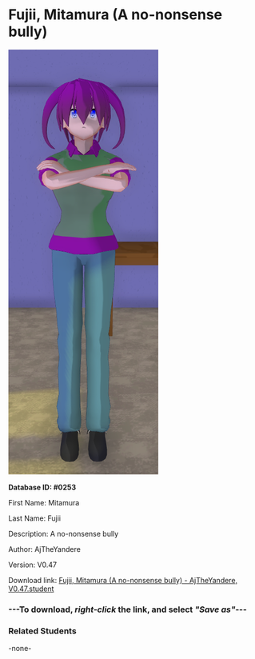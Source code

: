 # Fujii, Mitamura (A no-nonsense bully)

<img src="Files/Fujii, Mitamura (A no-nonsense bully).png" title="Fujii, Mitamura (A no-nonsense bully) - AjTheYandere, V0.47">

**Database ID: #0253**

First Name: Mitamura

Last Name: Fujii

Description: A no-nonsense bully

Author: AjTheYandere

Version: V0.47

Download link: <a href="https://raw.githubusercontent.com/Arbiter1223/Daigaku-Gurashi-Custom-Students/master/Students/Files/Fujii%2C%20Mitamura%20(A%20no-nonsense%20bully)%20-%20AjTheYandere%2C%20V0.47.student">Fujii, Mitamura (A no-nonsense bully) - AjTheYandere, V0.47.student</a>

### ---**To download, _right-click_ the link, and select _"Save as"_**---

### Related Students

-none-
